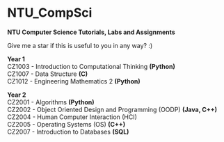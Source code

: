 # NTU_CompSci
<b>NTU Computer Science Tutorials, Labs and Assignments</b>

Give me a star if this is useful to you in any way? :)

<b>Year 1</b><br>
CZ1003 - Introduction to Computational Thinking <b>(Python)</b></br>
CZ1007 - Data Structure <b>(C)</b><br>
CZ1012 - Engineering Mathematics 2 <b>(Python)</b>

<b>Year 2</b><br>
CZ2001 - Algorithms <b>(Python)</b><br>
CZ2002 - Object Oriented Design and Programming (OODP) <b>(Java, C++)</b><br>
CZ2004 - Human Computer Interaction (HCI) <br>
CZ2005 - Operating Systems (OS) <b>(C++)</b><br>
CZ2007 - Introduction to Databases <b>(SQL)</b>
